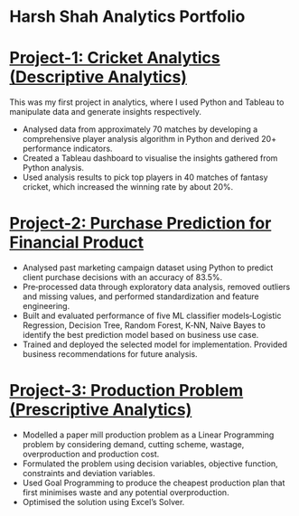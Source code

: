 # Harsh Shah Analytics Portfolio

# [Project-1: Cricket Analytics (Descriptive Analytics)](https://github.com/SHAH-X/Cricket-Analytics.git)

This was my first project in analytics, where I used Python and Tableau to manipulate data and generate insights respectively.
* Analysed data from approximately 70 matches by developing a comprehensive player analysis algorithm in Python and derived 20+ performance indicators.
* Created a Tableau dashboard to visualise the insights gathered from Python analysis.
* Used analysis results to pick top players in 40 matches of fantasy cricket, which increased the winning rate by about 20%.

# [Project-2: Purchase Prediction for Financial Product](https://github.com/SHAH-X/Purchase_Prediction.git)

* Analysed past marketing campaign dataset using Python to predict client purchase decisions with an accuracy of 83.5%.
* Pre‐processed data through exploratory data analysis, removed outliers and missing values, and performed standardization and feature engineering.
* Built and evaluated performance of five ML classifier models‐Logistic Regression, Decision Tree, Random Forest, K‐NN, Naive Bayes to identify the best prediction model based on business use case.
* Trained and deployed the selected model for implementation. Provided business recommendations for future analysis.

# [Project-3: Production Problem (Prescriptive Analytics)](https://github.com/SHAH-X/Production-Problem.git)

* Modelled a paper mill production problem as a Linear Programming problem by considering demand, cutting scheme, wastage, overproduction and production cost.
* Formulated the problem using decision variables, objective function, constraints and deviation variables.
* Used Goal Programming to produce the cheapest production plan that first minimises waste and any potential overproduction.
* Optimised the solution using Excel’s Solver.
